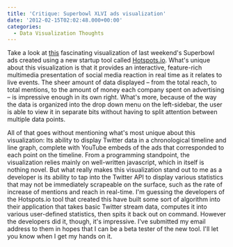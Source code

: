 ```yaml
---
title: 'Critique: Superbowl XLVI ads visualization'
date: '2012-02-15T02:02:48.000+00:00'
categories:
  - Data Visualization Thoughts
---
```


Take a look at <a href="http://hotspots.io/superbowl">this</a> fascinating visualization of last weekend's Superbowl ads created using a new startup tool called <a href="http://hotspots.io">Hotspots.io</a>. What's unique about this visualization is that it provides an interactive, feature-rich multimedia presentation of social media reaction in real time as it relates to live events. The sheer amount of data displayed – from the total reach, to total mentions, to the amount of money each company spent on advertising – is impressive enough in its own right. What's more, because of the way the data is organized into the drop down menu on the left-sidebar, the user is able to view it in separate bits without having to split attention between multiple data points.

All of that goes without mentioning what's most unique about this visualization: Its ability to display Twitter data in a chronological timeline and line graph, complete with YouTube embeds of the ads that corresponded to each point on the timeline. From a programming standpoint, the visualization relies mainly on well-written javascript, which in itself is nothing novel. But what really makes this visualization stand out to me as a developer is its ability to tap into the Twitter API to display various statistics that may not be immediately scrapeable on the surface, such as the rate of increase of mentions and reach in real-time. I'm guessing the developers of the Hotspots.io tool that created this have built some sort of algorithm into their application that takes basic Twitter stream data, computes it into various user-defined statistics, then spits it back out on command. However the developers did it, though, it's impressive. I've submitted my email address to them in hopes that I can be a beta tester of the new tool. I'll let you know when I get my hands on it.

